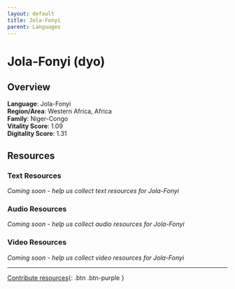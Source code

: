 ```yaml
---
layout: default
title: Jola-Fonyi
parent: Languages
---
```


# Jola-Fonyi (dyo)

## Overview

**Language**: Jola-Fonyi  
**Region/Area**: Western Africa, Africa  
**Family**: Niger-Congo  
**Vitality Score**: 1.09  
**Digitality Score**: 1.31  

## Resources

### Text Resources
*Coming soon - help us collect text resources for Jola-Fonyi*

### Audio Resources
*Coming soon - help us collect audio resources for Jola-Fonyi*

### Video Resources
*Coming soon - help us collect video resources for Jola-Fonyi*

---

[Contribute resources](https://fairtrain.github.io/){: .btn .btn-purple }
